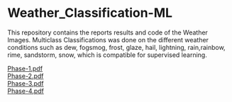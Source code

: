 # Weather_Classification-ML

This repository contains the reports results and code of the Weather Images. Multiclass Classifications was done on the different weather conditions such as dew, fogsmog, frost, glaze, hail, lightning, rain,rainbow, rime, sandstorm, snow, which is compatible for supervised learning.

[Phase-1.pdf](https://github.com/gagan110/Weather_Classification-ML/blob/main/Phase%201.pdf)  
[Phase-2.pdf](https://github.com/gagan110/Weather_Classification-ML/blob/main/%20Phase%202.pdf)  
[Phase-3.pdf](https://github.com/gagan110/Weather_Classification-ML/blob/main/Phase%203.pdf)  
[Phase-4.pdf](https://github.com/gagan110/Weather_Classification-ML/blob/main/Phase%204.pdf)  
